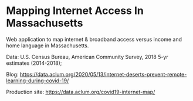 # Mapping Internet Access In Massachusetts

Web application to map internet & broadband access versus income and home language in Massachusetts.

Data: U.S. Census Bureau, American Community Survey, 2018 5-yr estimates (2014-2018);

Blog: https://data.aclum.org/2020/05/13/internet-deserts-prevent-remote-learning-during-covid-19/

Production site: https://data.aclum.org/covid19-internet-map/
